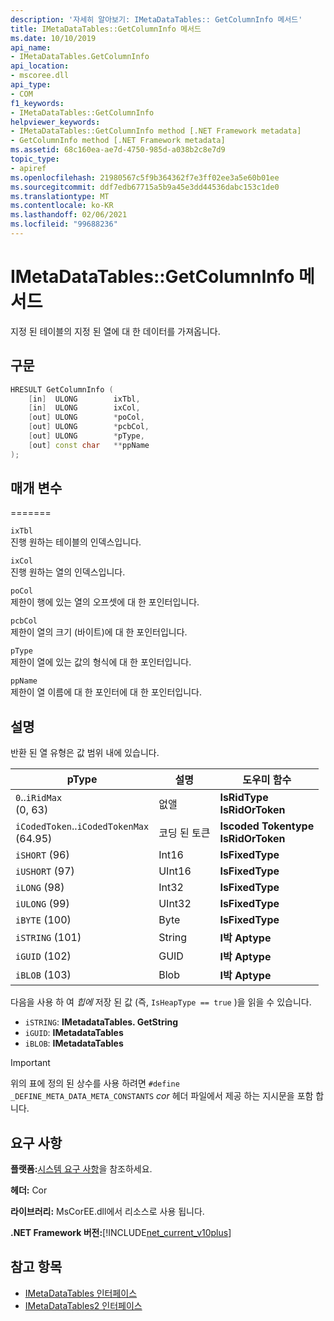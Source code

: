```yaml
---
description: '자세히 알아보기: IMetaDataTables:: GetColumnInfo 메서드'
title: IMetaDataTables::GetColumnInfo 메서드
ms.date: 10/10/2019
api_name:
- IMetaDataTables.GetColumnInfo
api_location:
- mscoree.dll
api_type:
- COM
f1_keywords:
- IMetaDataTables::GetColumnInfo
helpviewer_keywords:
- IMetaDataTables::GetColumnInfo method [.NET Framework metadata]
- GetColumnInfo method [.NET Framework metadata]
ms.assetid: 68c160ea-ae7d-4750-985d-a038b2c8e7d9
topic_type:
- apiref
ms.openlocfilehash: 21980567c5f9b364362f7e3ff02ee3a5e60b01ee
ms.sourcegitcommit: ddf7edb67715a5b9a45e3dd44536dabc153c1de0
ms.translationtype: MT
ms.contentlocale: ko-KR
ms.lasthandoff: 02/06/2021
ms.locfileid: "99688236"
---
```

# <a name="imetadatatablesgetcolumninfo-method"></a>IMetaDataTables::GetColumnInfo 메서드

지정 된 테이블의 지정 된 열에 대 한 데이터를 가져옵니다.  
  
## <a name="syntax"></a>구문  
  
```cpp  
HRESULT GetColumnInfo (
    [in]  ULONG        ixTbl,  
    [in]  ULONG        ixCol,  
    [out] ULONG        *poCol,  
    [out] ULONG        *pcbCol,  
    [out] ULONG        *pType,  
    [out] const char   **ppName  
);  
```  
  
## <a name="parameters"></a>매개 변수

=======

 `ixTbl`  
 진행 원하는 테이블의 인덱스입니다.  
  
 `ixCol`  
 진행 원하는 열의 인덱스입니다.  
  
 `poCol`  
 제한이 행에 있는 열의 오프셋에 대 한 포인터입니다.  
  
 `pcbCol`  
 제한이 열의 크기 (바이트)에 대 한 포인터입니다.  
  
 `pType`  
 제한이 열에 있는 값의 형식에 대 한 포인터입니다.  
  
 `ppName`  
 제한이 열 이름에 대 한 포인터에 대 한 포인터입니다.  

## <a name="remarks"></a>설명

반환 된 열 유형은 값 범위 내에 있습니다.

| pType                    | 설명   | 도우미 함수                   |
|--------------------------|---------------|-----------------------------------|
| `0`..`iRidMax`<br>(0, 63)   | 없앨           | **IsRidType**<br>**IsRidOrToken** |
| `iCodedToken`..`iCodedTokenMax`<br>(64.95) | 코딩 된 토큰 | **Iscoded Tokentype** <br>**IsRidOrToken** |
| `iSHORT` (96)            | Int16         | **IsFixedType**                   |
| `iUSHORT` (97)           | UInt16        | **IsFixedType**                   |
| `iLONG` (98)             | Int32         | **IsFixedType**                   |
| `iULONG` (99)            | UInt32        | **IsFixedType**                   |
| `iBYTE` (100)            | Byte          | **IsFixedType**                   |
| `iSTRING` (101)          | String        | **I박 Aptype**                    |
| `iGUID` (102)            | GUID          | **I박 Aptype**                    |
| `iBLOB` (103)            | Blob          | **I박 Aptype**                    |

다음을 사용 하 여 *힙에* 저장 된 값 (즉, `IsHeapType == true` )을 읽을 수 있습니다.

- `iSTRING`: **IMetadataTables. GetString**
- `iGUID`: **IMetadataTables**
- `iBLOB`: **IMetadataTables**

> [!IMPORTANT]
> 위의 표에 정의 된 상수를 사용 하려면 `#define _DEFINE_META_DATA_META_CONSTANTS` *cor* 헤더 파일에서 제공 하는 지시문을 포함 합니다.

## <a name="requirements"></a>요구 사항  

 **플랫폼:**[시스템 요구 사항](../../get-started/system-requirements.md)을 참조하세요.  
  
 **헤더:** Cor  
  
 **라이브러리:** MsCorEE.dll에서 리소스로 사용 됩니다.  
  
 **.NET Framework 버전:**[!INCLUDE[net_current_v10plus](../../../../includes/net-current-v10plus-md.md)]  
  
## <a name="see-also"></a>참고 항목

- [IMetaDataTables 인터페이스](imetadatatables-interface.md)
- [IMetaDataTables2 인터페이스](imetadatatables2-interface.md)
